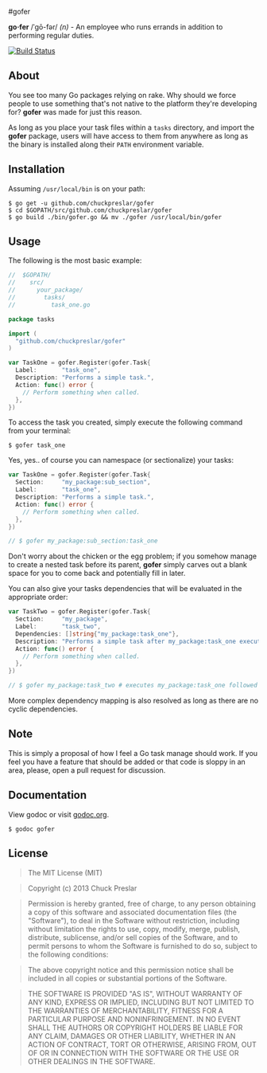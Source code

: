 #gofer

__go·fer__ /ˈgō-fər/ _(n)_ - An employee who runs errands in addition to performing regular duties.

[![Build Status](https://drone.io/github.com/chuckpreslar/gofer/status.png)](https://drone.io/github.com/chuckpreslar/gofer/latest)

## About

You see too many Go packages relying on rake.  Why should we force people to use something that's not native to the platform they're developing for?  __gofer__ was made for just this reason.

As long as you place your task files within a `tasks` directory, and import the __gofer__ package, users will have access to them from anywhere as long as the binary is installed along their `PATH` environment variable.

## Installation

Assuming `/usr/local/bin` is on your path:

    $ go get -u github.com/chuckpreslar/gofer
    $ cd $GOPATH/src/github.com/chuckpreslar/gofer
    $ go build ./bin/gofer.go && mv ./gofer /usr/local/bin/gofer

## Usage

The following is the most basic example:

```go
//  $GOPATH/
//    src/
//      your_package/
//        tasks/
//          task_one.go

package tasks

import (
  "github.com/chuckpreslar/gofer"
)

var TaskOne = gofer.Register(gofer.Task{
  Label:       "task_one",
  Description: "Performs a simple task.",
  Action: func() error {
    // Perform something when called.
  },
})
```

To access the task you created, simply execute the following command from your terminal:

    $ gofer task_one

Yes, yes.. of course you can namespace (or sectionalize) your tasks:

```go
var TaskOne = gofer.Register(gofer.Task{
  Section:     "my_package:sub_section",
  Label:       "task_one",
  Description: "Performs a simple task.",
  Action: func() error {
    // Perform something when called.
  },
})

// $ gofer my_package:sub_section:task_one
```

Don't worry about the chicken or the egg problem; if you somehow manage to create a nested task before its parent, __gofer__ simply carves out a blank space for you to come back and potentially fill in later.

You can also give your tasks dependencies that will be evaluated in the appropriate order:

```go
var TaskTwo = gofer.Register(gofer.Task{
  Section:     "my_package",
  Label:       "task_two",
  Dependencies: []string{"my_package:task_one"},
  Description: "Performs a simple task after my_package:task_one executes.",
  Action: func() error {
    // Perform something when called.
  },
})

// $ gofer my_package:task_two # executes my_package:task_one followed by my_package:task_two
```

More complex dependency mapping is also resolved as long as there are no cyclic dependencies.

## Note

This is simply a proposal of how I feel a Go task manage should work.  If you feel you have a feature that should be added or that code is sloppy in an area, please, open a pull request for discussion.

## Documentation

View godoc or visit [godoc.org](http://godoc.org/github.com/chuckpreslar/gofer).

    $ godoc gofer

## License

> The MIT License (MIT)

> Copyright (c) 2013 Chuck Preslar

> Permission is hereby granted, free of charge, to any person obtaining a copy
> of this software and associated documentation files (the "Software"), to deal
> in the Software without restriction, including without limitation the rights
> to use, copy, modify, merge, publish, distribute, sublicense, and/or sell
> copies of the Software, and to permit persons to whom the Software is
> furnished to do so, subject to the following conditions:

> The above copyright notice and this permission notice shall be included in
> all copies or substantial portions of the Software.

> THE SOFTWARE IS PROVIDED "AS IS", WITHOUT WARRANTY OF ANY KIND, EXPRESS OR
> IMPLIED, INCLUDING BUT NOT LIMITED TO THE WARRANTIES OF MERCHANTABILITY,
> FITNESS FOR A PARTICULAR PURPOSE AND NONINFRINGEMENT. IN NO EVENT SHALL THE
> AUTHORS OR COPYRIGHT HOLDERS BE LIABLE FOR ANY CLAIM, DAMAGES OR OTHER
> LIABILITY, WHETHER IN AN ACTION OF CONTRACT, TORT OR OTHERWISE, ARISING FROM,
> OUT OF OR IN CONNECTION WITH THE SOFTWARE OR THE USE OR OTHER DEALINGS IN
> THE SOFTWARE.

